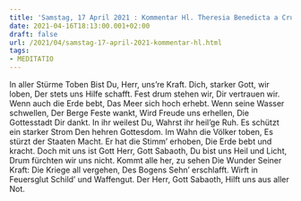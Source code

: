 ```yaml
---
title: 'Samstag, 17 April 2021 : Kommentar Hl. Theresia Benedicta a Cruce [Edith Stein]'
date: 2021-04-16T18:13:00.001+02:00
draft: false
url: /2021/04/samstag-17-april-2021-kommentar-hl.html
tags: 
- MEDITATIO
---
```


In aller Stürme Toben Bist Du, Herr, uns’re Kraft. Dich, starker Gott, wir loben, Der stets uns Hilfe schafft. Fest drum stehen wir, Dir vertrauen wir. Wenn auch die Erde bebt, Das Meer sich hoch erhebt. Wenn seine Wasser schwellen, Der Berge Feste wankt, Wird Freude uns erhellen, Die Gottesstadt Dir dankt. In ihr weilest Du, Wahrst ihr heil’ge Ruh. Es schützt ein starker Strom Den hehren Gottesdom. Im Wahn die Völker toben, Es stürzt der Staaten Macht. Er hat die Stimm’ erhoben, Die Erde bebt und kracht. Doch mit uns ist Gott Herr, Gott Sabaoth, Du bist uns Heil und Licht, Drum fürchten wir uns nicht. Kommt alle her, zu sehen Die Wunder Seiner Kraft: Die Kriege all vergehen, Des Bogens Sehn’ erschlafft. Wirft in Feuersglut Schild’ und Waffengut. Der Herr, Gott Sabaoth, Hilft uns aus aller Not.